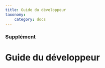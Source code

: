 ```yaml
---
title: Guide du développeur
taxonomy:
    category: docs
---
```


### Supplément

# Guide du développeur

